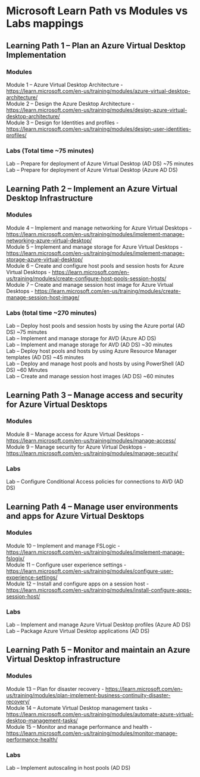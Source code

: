 # Microsoft Learn Path vs Modules vs Labs mappings
## Learning Path 1 – Plan an Azure Virtual Desktop Implementation
### Modules
Module 1 – Azure Virtual Desktop Architecture - https://learn.microsoft.com/en-us/training/modules/azure-virtual-desktop-architecture/ <br>
Module 2 – Design the Azure Desktop Architecture - https://learn.microsoft.com/en-us/training/modules/design-azure-virtual-desktop-architecture/ <br>
Module 3 – Design for Identities and profiles - https://learn.microsoft.com/en-us/training/modules/design-user-identities-profiles/ <br>

### Labs (Total time ~75 minutes)

Lab – Prepare for deployment of Azure Virtual Desktop (AD DS) ~75 minutes <br>
Lab – Prepare for deployment of Azure Virtual Desktop (Azure AD DS) <br>

## Learning Path 2 – Implement an Azure Virtual Desktop Infrastructure

### Modules

Module 4 – Implement and manage networking for Azure Virtual Desktops - https://learn.microsoft.com/en-us/training/modules/implement-manage-networking-azure-virtual-desktop/ <br>
Module 5 – Implement and manage storage for Azure Virtual Desktops - https://learn.microsoft.com/en-us/training/modules/implement-manage-storage-azure-virtual-desktop/ <br>
Module 6 – Create and configure host pools and session hosts for Azure Virtual Desktops - https://learn.microsoft.com/en-us/training/modules/create-configure-host-pools-session-hosts/ <br>
Module 7 – Create and manage session host image for Azure Virtual Desktops - https://learn.microsoft.com/en-us/training/modules/create-manage-session-host-image/ <br>

### Labs (total time ~270 minutes)

Lab – Deploy host pools and session hosts by using the Azure portal (AD DS) ~75 minutes <br>
Lab – Implement and manage storage for AVD (Azure AD DS) <br>
Lab – Implement and manage storage for AVD (AD DS)  ~30 minutes<br>
Lab – Deploy host pools and hosts by using Azure Resource Manager templates (AD DS) ~45 minutes <br>
Lab – Deploy and manage host pools and hosts by using PowerShell (AD DS) ~60 Minutes <br>
Lab – Create and manage session host images (AD DS) ~60 minutes <br>

## Learning Path 3 – Manage access and security for Azure Virtual Desktops

### Modules
Module 8 – Manage access for Azure Virtual Desktops - https://learn.microsoft.com/en-us/training/modules/manage-access/ <br>
Module 9 – Manage security for Azure Virtual Desktops - https://learn.microsoft.com/en-us/training/modules/manage-security/ <br>
### Labs
Lab – Configure Conditional Access policies for connections to AVD (AD DS) <br>
## Learning Path 4 – Manage user environments and apps for Azure Virtual Desktops
### Modules
Module 10 – Implement and manage FSLogic - https://learn.microsoft.com/en-us/training/modules/implement-manage-fslogix/ <br>
Module 11 – Configure user experience settings - https://learn.microsoft.com/en-us/training/modules/configure-user-experience-settings/ <br>
Module 12 – Install and configure apps on a session host - https://learn.microsoft.com/en-us/training/modules/install-configure-apps-session-host/ <br>
### Labs
Lab – Implement and manage Azure Virtual Desktop profiles (Azure AD DS) <br>
Lab – Package Azure Virtual Desktop applications (AD DS) <br>
## Learning Path 5 – Monitor and maintain an Azure Virtual Desktop infrastructure
### Modules
Module 13 – Plan for disaster recovery - https://learn.microsoft.com/en-us/training/modules/plan-implement-business-continuity-disaster-recovery/ <br>
Module 14 – Automate Virtual Desktop management tasks - https://learn.microsoft.com/en-us/training/modules/automate-azure-virtual-desktop-management-tasks/ <br>
Module 15 – Monitor and manage performance and health - https://learn.microsoft.com/en-us/training/modules/monitor-manage-performance-health/ <br>
### Labs
Lab – Implement autoscaling in host pools (AD DS) <br>
